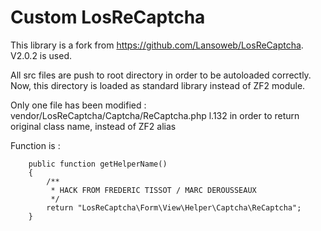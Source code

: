 # Custom LosReCaptcha

This library is a fork from https://github.com/Lansoweb/LosReCaptcha.
V2.0.2 is used.

All src files are push to root directory in order to be autoloaded correctly.
Now, this directory is loaded as standard library instead of ZF2 module.

Only one file has been modified :
vendor/LosReCaptcha/Captcha/ReCaptcha.php l.132 in order to return original class name, instead of ZF2 alias

Function is :

```
    public function getHelperName()
    {
        /**
         * HACK FROM FREDERIC TISSOT / MARC DEROUSSEAUX
         */
        return "LosReCaptcha\Form\View\Helper\Captcha\ReCaptcha";
    }
```
